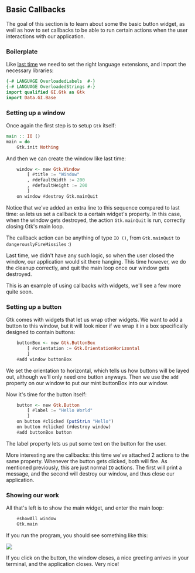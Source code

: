 ## Basic Callbacks

The goal of this section is to learn about some the basic button widget,
as well as how to set callbacks to be able to run certain actions when the user
interactions with our application.

### Boilerplate

Like [last time](1-1-1-Basics.md) we need to set the right language
extensions, and import the necessary libraries:
```haskell
{-# LANGUAGE OverloadedLabels  #-}
{-# LANGUAGE OverloadedStrings #-}
import qualified GI.Gtk as Gtk
import Data.GI.Base
```

### Setting up a window
Once again the first step is to setup `Gtk` itself:
```haskell
main :: IO ()
main = do
    Gtk.init Nothing
```

And then we can create the window like last time:
```haskell
    window <- new Gtk.Window 
        [ #title := "Window"
        , #defaultWidth := 200
        , #defaultHeight := 200
        ]
    on window #destroy Gtk.mainQuit
```
Notice that we've added an extra line to this sequence compared to last time:
`on` lets us set a callback to a certain widget's property. In this case, when
the window gets destroyed, the action `Gtk.mainQuit` is run, correctly closing
Gtk's main loop. 

The callback action can be anything of type `IO ()`, from
`Gtk.mainQuit` to `dangerouslyFireMissiles` :)

Last time, we didn't have any such logic, so when the user closed the window,
our application would sit there hanging. This time however, we do the cleanup correctly,
and quit the main loop once our window gets destroyed.

This is an example of using callbacks with widgets, we'll see a few more quite soon.

### Setting up a button
Gtk comes with widgets that let us wrap other widgets. We want to add a button
to this window, but it will look nicer if we wrap it in a box specifically designed
to contain buttons:
```haskell
    buttonBox <- new Gtk.ButtonBox
        [ #orientation := Gtk.OrientationHorizontal
        ]
    #add window buttonBox
```
We set the orientation to horizontal, which tells us how buttons will be layed out,
although we'll only need one button anyways. Then we use the `add` property
on our window to put our mint buttonBox into our window.

Now it's time for the button itself:
```haskell
    button <- new Gtk.Button
        [ #label := "Hello World"
        ]
    on button #clicked (putStrLn "Hello")
    on button #clicked (#destroy window)
    #add buttonBox button
```
The label property lets us put some text on the button for the user.

More interesting are the callbacks: this time we've attached 2 actions to the same
property. Whenever the button gets clicked, both will fire. As mentioned previously,
this are just normal `IO` actions. The first will print a message, and the second
will destroy our window, and thus close our application.

### Showing our work
All that's left is to show the main widget, and enter the main loop:
```haskell
    #showAll window
    Gtk.main
```

If you run the program, you should see something like this:

![](https://developer.gnome.org/gtk3/stable/hello-world.png)

If you click on the button, the window closes, a nice greeting arrives in your
terminal, and the application closes. Very nice!
